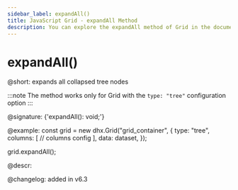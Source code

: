 ```yaml
---
sidebar_label: expandAll()
title: JavaScript Grid - expandAll Method 
description: You can explore the expandAll method of Grid in the documentation of the DHTMLX JavaScript UI library. Browse developer guides and API reference, try out code examples and live demos, and download a free 30-day evaluation version of DHTMLX Suite.
---
```


# expandAll()

@short: expands all collapsed tree nodes

:::note
The method works only for Grid with the `type: "tree"` configuration option
:::

@signature: {'expandAll(): void;'}

@example:
const grid = new dhx.Grid("grid_container", {
    type: "tree",
    columns: [
       // columns config
    ],
    data: dataset,
});

grid.expandAll();

@descr:

@changelog: added in v6.3